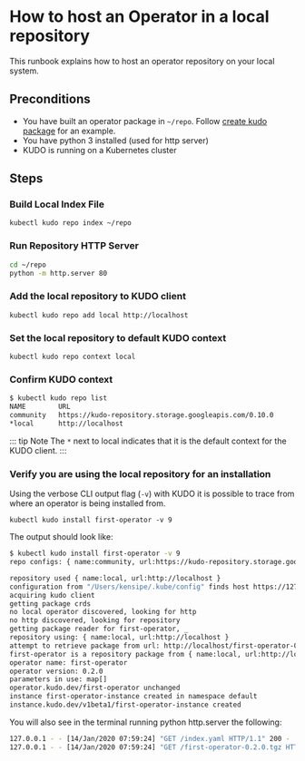 # How to host an Operator in a local repository

This runbook explains how to host an operator repository on your local system.

## Preconditions

* You have built an operator package in `~/repo`.  Follow [create kudo package](create-kudo-package) for an example.
* You have python 3 installed (used for http server)
* KUDO is running on a Kubernetes cluster

## Steps

### Build Local Index File

`kubectl kudo repo index ~/repo`

### Run Repository HTTP Server

```bash
cd ~/repo
python -m http.server 80
```

### Add the local repository to KUDO client

`kubectl kudo repo add local http://localhost`

### Set the local repository to default KUDO context

`kubectl kudo repo context local`

### Confirm KUDO context

```bash
$ kubectl kudo repo list
NAME     	URL
community	https://kudo-repository.storage.googleapis.com/0.10.0
*local   	http://localhost
```

::: tip Note
The `*` next to local indicates that it is the default context for the KUDO client.
:::

### Verify you are using the local repository for an installation

Using the verbose CLI output flag (`-v`) with KUDO it is possible to trace from where an operator is being installed from.

`kubectl kudo install first-operator -v 9`

The output should look like:

```bash
$ kubectl kudo install first-operator -v 9
repo configs: { name:community, url:https://kudo-repository.storage.googleapis.com/0.10.0 },{ name:local, url:http://localhost }

repository used { name:local, url:http://localhost }
configuration from "/Users/kensipe/.kube/config" finds host https://127.0.0.1:32768
acquiring kudo client
getting package crds
no local operator discovered, looking for http
no http discovered, looking for repository
getting package reader for first-operator, _
repository using: { name:local, url:http://localhost }
attempt to retrieve package from url: http://localhost/first-operator-0.2.0.tgz
first-operator is a repository package from { name:local, url:http://localhost }
operator name: first-operator
operator version: 0.2.0
parameters in use: map[]
operator.kudo.dev/first-operator unchanged
instance first-operator-instance created in namespace default
instance.kudo.dev/v1beta1/first-operator-instance created
```

You will also see in the terminal running python http.server the following:

```bash
127.0.0.1 - - [14/Jan/2020 07:59:24] "GET /index.yaml HTTP/1.1" 200 -
127.0.0.1 - - [14/Jan/2020 07:59:24] "GET /first-operator-0.2.0.tgz HTTP/1.1" 200 -
```
